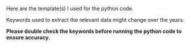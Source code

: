 Here are the template(s) I used for the python code.

Keywords used to extract the relevant data might change over the years.

**Please double check the keywords before running the python code to ensure accuracy.**
